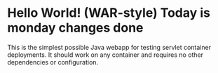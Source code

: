 Hello World! (WAR-style)
Today is monday
changes done
===============

This is the simplest possible Java webapp for testing servlet container deployments.  It should work on any container and requires no other dependencies or configuration.
